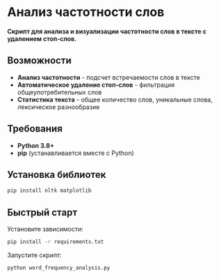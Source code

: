 # Анализ частотности слов

**Скрипт для анализа и визуализации частотности слов в тексте с удалением стоп-слов.**

## Возможности

-  **Анализ частотности** - подсчет встречаемости слов в тексте
-  **Автоматическое удаление стоп-слов** - фильтрация общеупотребительных слов
-  **Статистика текста** - общее количество слов, уникальные слова, лексическое разнообразие

## Требования

- **Python 3.8+**
- **pip** (устанавливается вместе с Python)

## Установка библиотек

```bash
pip install nltk matplotlib
```
## Быстрый старт

Установите зависимости:

```bash
pip install -r requirements.txt
```
Запустите скрипт:

```bash
python word_frequency_analysis.py
